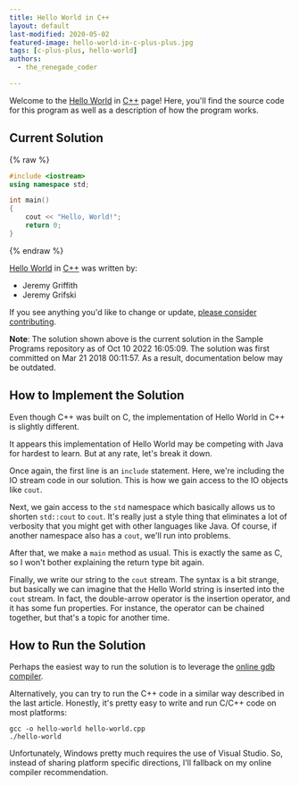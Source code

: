 ```yaml
---
title: Hello World in C++
layout: default
last-modified: 2020-05-02
featured-image: hello-world-in-c-plus-plus.jpg
tags: [c-plus-plus, hello-world]
authors:
  - the_renegade_coder

---
```


Welcome to the [Hello World](https://rzuckerm.github.io/sample-programs-website-copy/projects/hello-world) in [C++](https://rzuckerm.github.io/sample-programs-website-copy/languages/c-plus-plus) page! Here, you'll find the source code for this program as well as a description of how the program works.

## Current Solution

{% raw %}

```c++
#include <iostream>
using namespace std;

int main()
{
    cout << "Hello, World!";
    return 0;
}
```

{% endraw %}

[Hello World](https://rzuckerm.github.io/sample-programs-website-copy/projects/hello-world) in [C++](https://rzuckerm.github.io/sample-programs-website-copy/languages/c-plus-plus) was written by:

- Jeremy Griffith
- Jeremy Grifski

If you see anything you'd like to change or update, [please consider contributing](https://github.com/TheRenegadeCoder/sample-programs).

**Note**: The solution shown above is the current solution in the Sample Programs repository as of Oct 10 2022 16:05:09. The solution was first committed on Mar 21 2018 00:11:57. As a result, documentation below may be outdated.

## How to Implement the Solution

Even though C++ was built on C, the implementation of Hello World in 
C++ is slightly different.

It appears this implementation of Hello World may be competing with 
Java for hardest to learn. But at any rate, let's break it down.

Once again, the first line is an `include` statement. Here, we're including 
the IO stream code in our solution. This is how we gain access to the 
IO objects like `cout`.

Next, we gain access to the `std` namespace which basically allows us to 
shorten `std::cout` to `cout`. It's really just a style thing that eliminates 
a lot of verbosity that you might get with other languages like Java. 
Of course, if another namespace also has a `cout`, we'll run into problems.

After that, we make a `main` method as usual. This is exactly the same as 
C, so I won't bother explaining the return type bit again.

Finally, we write our string to the `cout` stream. The syntax is a bit 
strange, but basically we can imagine that the Hello World string is 
inserted into the `cout` stream. In fact, the double-arrow operator is 
the insertion operator, and it has some fun properties. For instance, 
the operator can be chained together, but that's a topic for another time.


## How to Run the Solution

Perhaps the easiest way to run the solution is to leverage the [online gdb compiler][1].

Alternatively, you can try to run the C++ code in a similar way described 
in the last article. Honestly, it's pretty easy to write and run C/C++ code 
on most platforms:

```console
gcc -o hello-world hello-world.cpp
./hello-world
```

Unfortunately, Windows pretty much requires the use of Visual Studio. So, 
instead of sharing platform specific directions, I'll fallback on my online 
compiler recommendation.

[1]: https://www.onlinegdb.com/online_c++_compiler
